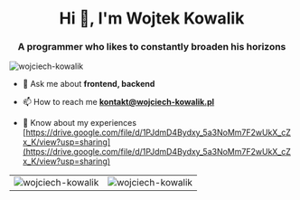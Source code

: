 <h1 align="center">Hi 👋, I'm Wojtek Kowalik</h1>
<h3 align="center">A programmer who likes to constantly broaden his horizons</h3>

<p align="left"> <img src="https://komarev.com/ghpvc/?username=wojciech-kowalik&label=Profile%20views&color=0e75b6&style=flat" alt="wojciech-kowalik" /> </p>

- 💬 Ask me about **frontend, backend**

- 📫 How to reach me **kontakt@wojciech-kowalik.pl**

- 📄 Know about my experiences [https://drive.google.com/file/d/1PJdmD4Bydxy_5a3NoMm7F2wUkX_cZx_K/view?usp=sharing](https://drive.google.com/file/d/1PJdmD4Bydxy_5a3NoMm7F2wUkX_cZx_K/view?usp=sharing)

<table align="center" cellspacing="0" cellpadding="0">
    <tr>
        <td>
              <img align="center" src="https://github-readme-stats.vercel.app/api?username=wojciech-kowalik&show_icons=true" alt="wojciech-kowalik" />
        </td>
        <td>
        <img align="center" src="https://github-readme-stats.vercel.app/api/top-langs?username=wojciech-kowalik&show_icons=true&locale=en&layout=compact" alt="wojciech-kowalik" /></td>
    </tr>
</table>
